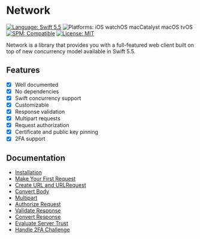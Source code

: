 # Network

[![Language: Swift 5.5](https://img.shields.io/badge/Language-Swift%205.5-F48041.svg?style=flat)](https://developer.apple.com/swift)
![Platforms: iOS watchOS macCatalyst macOS tvOS](https://img.shields.io/badge/Platforms-iOS%20watchOS%20macCatalyst%20macOS%20tvOS-blue.svg?style=flat)
[![SPM: Compatible](https://img.shields.io/badge/SPM-Compatible-4BC51D.svg?style=flat)](https://swift.org/package-manager/)
[![License: MIT](http://img.shields.io/badge/License-MIT-lightgray.svg?style=flat)](https://github.com/InstrumentBox/Network/blob/main/LICENSE)

Network is a library that provides you with a full-featured web client built on top of new concurrency 
model available in Swift 5.5.

## Features

- [x] Well documented
- [x] No dependencies
- [x] Swift concurrency support
- [x] Customizable
- [x] Response validation
- [x] Multipart requests
- [x] Request authorization
- [x] Certificate and public key pinning
- [x] 2FA support

## Documentation

- [Installation](https://github.com/InstrumentBox/Network/blob/main/Sources/Web/Web.docc/GettingStarted/Installation.md)
- [Make Your First Request](https://github.com/InstrumentBox/Network/blob/main/Sources/Web/Web.docc/GettingStarted/FirstRequest.md)
- [Create URL and URLRequest](https://github.com/InstrumentBox/Network/blob/main/Sources/Web/Web.docc/Request/CreateURLRequest.md)
- [Convert Body](https://github.com/InstrumentBox/Network/blob/main/Sources/Web/Web.docc/Request/ConvertBody.md)
- [Multipart](https://github.com/InstrumentBox/Network/blob/main/Sources/Web/Web.docc/Request/Multipart.md)
- [Authorize Request](https://github.com/InstrumentBox/Network/blob/main/Sources/Web/Web.docc/Request/AuthorizeRequest.md)
- [Validate Response](https://github.com/InstrumentBox/Network/blob/main/Sources/Web/Web.docc/Response/ValidateResponse.md)
- [Convert Response](https://github.com/InstrumentBox/Network/blob/main/Sources/Web/Web.docc/Response/ConvertResponse.md)
- [Evaluate Server Trust](https://github.com/InstrumentBox/Network/blob/main/Sources/Web/Web.docc/Security/EvaluateServerTrust.md)
- [Handle 2FA Challenge](https://github.com/InstrumentBox/Network/blob/main/Sources/Web/Web.docc/2FA/Handle2FAChallenge.md)
